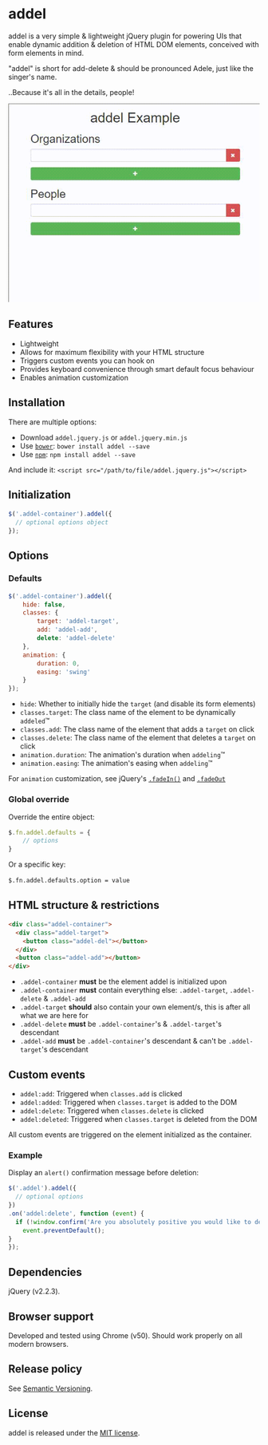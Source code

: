 # addel

addel is a very simple & lightweight jQuery plugin for powering UIs that enable dynamic addition & deletion of HTML DOM elements, conceived with form elements in mind.

"addel" is short for add-delete & should be pronounced Adele, just like the singer's name.

..Because it's all in the details, people!

![addel Example](demo.gif)

## Features
- Lightweight
- Allows for maximum flexibility with your HTML structure
- Triggers custom events you can hook on
- Provides keyboard convenience through smart default focus behaviour
- Enables animation customization

## Installation
There are multiple options:

- Download `addel.jquery.js` or `addel.jquery.min.js`
- Use [`bower`](http://bower.io/): `bower install addel --save`
- Use [`npm`](https://www.npmjs.com/): `npm install addel --save`

And include it:
`<script src="/path/to/file/addel.jquery.js"></script>`

## Initialization

```javascript
$('.addel-container').addel({
  // optional options object
});
```

## Options

### Defaults

```javascript
$('.addel-container').addel({
    hide: false,
    classes: {
        target: 'addel-target',
        add: 'addel-add',
        delete: 'addel-delete'
    },
    animation: {
        duration: 0,
        easing: 'swing'
    }
});
```

* `hide`: Whether to initially hide the `target` (and disable its form elements)
* `classes.target`: The class name of the element to be dynamically `addeled`™
* `classes.add`: The class name of the element that adds a `target` on click
* `classes.delete`: The class name of the element that deletes a `target` on click
* `animation.duration`: The animation's duration when `addeling`™
* `animation.easing`: The animation's easing when `addeling`™

For `animation` customization, see jQuery's [`.fadeIn()`](http://api.jquery.com/fadein/) and [`.fadeOut`](http://api.jquery.com/fadeout/)

### Global override
Override the entire object:
```javascript
$.fn.addel.defaults = {
    // options
}
```

Or a specific key:

`$.fn.addel.defaults.option = value`

## HTML structure & restrictions

```html
<div class="addel-container">
  <div class="addel-target">
    <button class="addel-del"></button>
  </div>
  <button class="addel-add"></button>
</div>
```

* `.addel-container` **must** be the element addel is initialized upon
* `.addel-container` **must** contain everything else: `.addel-target`, `.addel-delete` & `.addel-add`
* `.addel-target` **should** also contain your own element/s, this is after all what we are here for
* `.addel-delete` **must** be `.addel-container`'s & `.addel-target`'s descendant
* `.addel-add` **must** be `.addel-container`'s descendant & can't be `.addel-target`'s descendant

## Custom events
- `addel:add`: Triggered when `classes.add` is clicked
- `addel:added`: Triggered when `classes.target` is added to the DOM
- `addel:delete`: Triggered when `classes.delete` is clicked
- `addel:deleted`: Triggered when `classes.target` is deleted from the DOM

All custom events are triggered on the element initialized as the container.

### Example
Display an `alert()` confirmation message before deletion:
```javascript
$('.addel').addel({
  // optional options
})
.on('addel:delete', function (event) {
  if (!window.confirm('Are you absolutely positive you would like to delete: ' + '"' + event.target.find(':input').val() + '"?')) {
    event.preventDefault();
}
});
````

## Dependencies

jQuery (v2.2.3).


## Browser support

Developed and tested using Chrome (v50). Should work properly on all modern browsers.

## Release policy
See [Semantic Versioning](http://semver.org/).

## License

addel is released under the [MIT license](https://github.com/legshooter/addel/blob/master/LICENSE).
